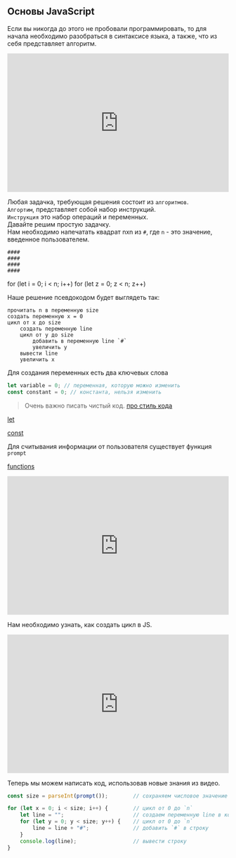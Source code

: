 ## Основы JavaScript

Если вы никогда до этого не пробовали программировать, 
то для начала необходимо разобраться в синтаксисе языка, 
а также, что из себя представляет алгоритм.

<iframe width="100%" height="315" src="https://www.youtube.com/embed/_J-3nt9bhbI" frameborder="0" allow="accelerometer; autoplay; encrypted-media; gyroscope; picture-in-picture" allowfullscreen></iframe>

Любая задачка, требующая решения состоит из `алгоритмов`. \
`Алгортим`, представляет собой набор инструкций.\
`Инструкция` это набор операций и переменных.\
Давайте решим простую задачку.\
Нам необходимо напечатать квадрат nxn из `#`, где `n` - это значение, введенное пользователем.
```
####
####
####
####
```

for (let i = 0; i < n; i++)
    for (let z = 0; z < n; z++)

Наше решение псевдокодом будет выглядеть так:
```
прочитать n в переменную size
создать переменную x = 0
цикл от x до size
    создать переменную line
    цикл от y до size
        добавить в переменную line `#`
        увеличить y
    вывести line
    увеличить x
```

Для создания переменных есть два ключевых слова
```js
let variable = 0; // переменная, которую можно изменить
const constant = 0; // константа, нельзя изменить
```

> Очень важно писать чистый код.
> [про стиль кода](https://learn.javascript.ru/coding-style)

[let](https://devdocs.io/javascript/statements/let)

[const](https://devdocs.io/javascript/statements/const)

Для считывания информации от пользователя существует функция `prompt`

[functions](https://devdocs.io/javascript/operators/function)
<iframe width="100%" height="315" src="https://www.youtube.com/embed/RfW4MwkT0hw" frameborder="0" allow="accelerometer; autoplay; encrypted-media; gyroscope; picture-in-picture" allowfullscreen></iframe>

Нам необходимо узнать, как создать цикл в JS.

<iframe width="100%" height="315" src="https://www.youtube.com/embed/TREWm2urXtk" frameborder="0" allow="accelerometer; autoplay; encrypted-media; gyroscope; picture-in-picture" allowfullscreen></iframe>

Теперь мы можем написать код, использовав новые знания из видео.

```js
const size = parseInt(prompt());        // сохраняем числовое значение от пользователя в переменную size

for (let x = 0; i < size; i++) {        // цикл от 0 до `n`
    let line = "";                      // создаем переменную line в которую будут добавляться `#`
    for (let y = 0; y < size; y++) {    // цикл от 0 до `n`
        line = line + "#";              // добавить `#` в строку
    }
    console.log(line);                  // вывести строку
}
```